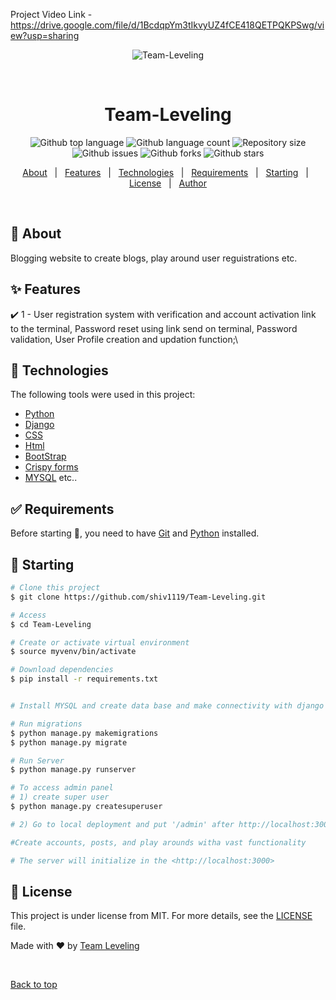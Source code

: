 
Project Video Link - https://drive.google.com/file/d/1BcdqpYm3tIkvyUZ4fCE418QETPQKPSwg/view?usp=sharing



<div align="center" id="top"> 
  <img src="./.github/app.gif" alt="Team-Leveling" />

  &#xa0;

  <!-- <a href="https://bloggingwebsite.netlify.app">Demo</a> -->
</div>

<h1 align="center">Team-Leveling</h1>

<p align="center">
  <img alt="Github top language" src="https://img.shields.io/github/languages/top/shiv1119/Team-Leveling?color=56BEB8">

  <img alt="Github language count" src="https://img.shields.io/github/languages/count/shiv1119/Team-Leveling?color=56BEB8">

  <img alt="Repository size" src="https://img.shields.io/github/repo-size/shiv1119/Team-Leveling?color=56BEB8">

  <!-- <img alt="License" src="https://img.shields.io/github/license/shiv1119/bloggingwebsite?color=56BEB8"> -->

  <img alt="Github issues" src="https://img.shields.io/github/issues/shiv1119/Team-Leveling?color=56BEB8" />

  <img alt="Github forks" src="https://img.shields.io/github/forks/shiv1119/Team-Leveling?color=56BEB8" />

  <img alt="Github stars" src="https://img.shields.io/github/stars/shiv1119/Team-Leveling?color=56BEB8" />
</p>

<!-- Status -->

<!-- <h4 align="center"> 
	🚧  BloggingWebsite 🚀 Under construction...  🚧
</h4> 

<hr> -->

<p align="center">
  <a href="#dart-about">About</a> &#xa0; | &#xa0; 
  <a href="#sparkles-features">Features</a> &#xa0; | &#xa0;
  <a href="#rocket-technologies">Technologies</a> &#xa0; | &#xa0;
  <a href="#white_check_mark-requirements">Requirements</a> &#xa0; | &#xa0;
  <a href="#checkered_flag-starting">Starting</a> &#xa0; | &#xa0;
  <a href="#memo-license">License</a> &#xa0; | &#xa0;
  <a href="https://github.com/shiv1119" target="_blank">Author</a>
</p>

<br>

## :dart: About ##

Blogging website to create blogs, play around user reguistrations etc.

## :sparkles: Features ##

:heavy_check_mark: 1 - User registration system with verification and account activation link to the terminal, Password reset using link send on terminal, Password validation, User Profile creation and updation function;\

## :rocket: Technologies ##

The following tools were used in this project:

- [Python](https://www.python.org/)
- [Django](https://www.djangoproject.com/)
- [CSS](https://developer.mozilla.org/en-US/docs/Web/CSS)
- [Html](https://html.com/)
- [BootStrap](https://getbootstrap.com/)
- [Crispy forms](https://django-crispy-forms.readthedocs.io/en/latest/)
- [MYSQL](https://www.postgresql.org/) etc..



## :white_check_mark: Requirements ##

Before starting :checkered_flag:, you need to have [Git](https://git-scm.com) and [Python](https://www.python.org/) installed.

## :checkered_flag: Starting ##

```bash
# Clone this project
$ git clone https://github.com/shiv1119/Team-Leveling.git

# Access
$ cd Team-Leveling

# Create or activate virtual environment
$ source myvenv/bin/activate

# Download dependencies
$ pip install -r requirements.txt


# Install MYSQL and create data base and make connectivity with django project 

# Run migrations
$ python manage.py makemigrations
$ python manage.py migrate

# Run Server
$ python manage.py runserver

# To access admin panel 
# 1) create super user
$ python manage.py createsuperuser 

# 2) Go to local deployment and put '/admin' after http://localhost:3000 and press enter and you'll be directed to admin panel

#Create accounts, posts, and play arounds witha vast functionality 

# The server will initialize in the <http://localhost:3000>
```

## :memo: License ##

This project is under license from MIT. For more details, see the [LICENSE](LICENSE.md) file.


Made with :heart: by <a href="https://github.com/shiv1119" target="_blank">Team Leveling</a>

&#xa0;

<a href="#top">Back to top</a>
